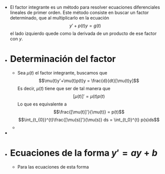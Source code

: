 - El factor integrante es un método para resolver ecuaciones diferenciales lineales de primer orden.
  Este método consiste en buscar un factor determinado, que al multiplicarlo en la ecuación
  $$y' + p(t)y = g(t)$$
  el lado izquierdo quede como la derivada de un producto de ese factor con $y$.
- # Determinación del factor
	- Sea $\mu(t)$ el factor integrante, buscamos que 
	  $$\mu(t)y'+\mu(t)p(t)y = \frac{d}{dt}[\mu(t)y]$$
	  Es decir, $\mu(t)$ tiene que ser de tal manera que 
	  $$[\mu(t)]' = \mu(t)p(t)$$
	  Lo que es equivalente a 
	  $$\frac{[\mu(t)]'}{\mu(t)} = p(t)$$
	  $$\int_{t_{0}}^{t}\frac{[\mu(s)]'}{\mu(s)} ds = \int_{t_0}^{t} p(s)ds$$
	-
-
- # Ecuaciones de la forma $y'=ay+b$
	- Para las ecuaciones de esta forma